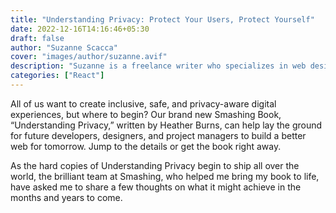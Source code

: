 ```yaml
---
title: "Understanding Privacy: Protect Your Users, Protect Yourself"
date: 2022-12-16T14:16:46+05:30
draft: false
author: "Suzanne Scacca"
cover: "images/author/suzanne.avif"
description: "Suzanne is a freelance writer who specializes in web design, WordPress, and SEO. In her free time, she builds new websites, experiments with popular plugins, and muses about today’s technology."
categories: ["React"]
---
```


All of us want to create inclusive, safe, and privacy-aware digital experiences, but where to begin? Our brand new Smashing Book, “Understanding Privacy,” written by Heather Burns, can help lay the ground for future developers, designers, and project managers to build a better web for tomorrow. Jump to the details or get the book right away.
 
 <!--more-->

As the hard copies of Understanding Privacy begin to ship all over the world, the brilliant team at Smashing, who helped me bring my book to life, have asked me to share a few thoughts on what it might achieve in the months and years to come.